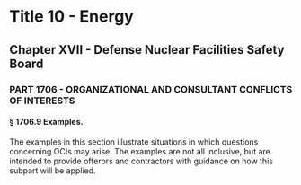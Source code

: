 
# Title 10 - Energy
## Chapter XVII - Defense Nuclear Facilities Safety Board
### PART 1706 - ORGANIZATIONAL AND CONSULTANT CONFLICTS OF INTERESTS
#### § 1706.9 Examples.

The examples in this section illustrate situations in which questions concerning OCIs may arise. The examples are not all inclusive, but are intended to provide offerors and contractors with guidance on how this subpart will be applied.
